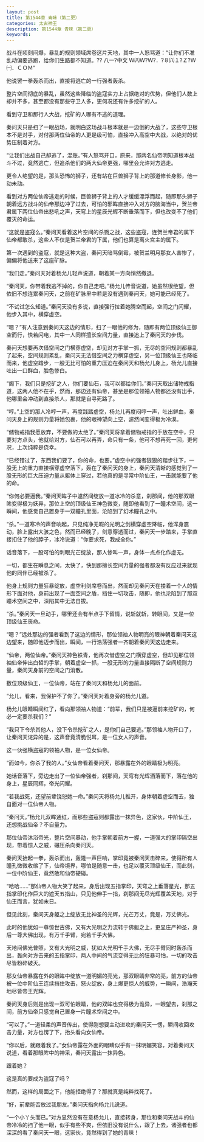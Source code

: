 ```yaml
---
layout: post
title: 第1544章 青睐（第二更）
categories: 太古神王
description: 第1544章 青睐（第二更）
keywords:
---
```


战斗在顷刻间爆，暴乱的规则领域席卷这片天地，其中一人怒骂道：“让你们不准乱动偏要逃跑，给你们生路都不知道。??  八一?中文 Ｗ㈧Ｗ?Ｗ?．?８㈧１?Ｚ?Ｗ㈠．ＣＯＭ”

他说罢一拳轰杀而出，直接将逃亡的一行强者轰杀。

整片空间彻底的暴乱，虽然这些降临的盗寇实力上占据绝对的优势，但他们人数上却并不多，甚至都没有那些守卫人多，更何况还有许多挖矿的人。

看到守卫和那行人大战，挖矿的人哪有不逃的道理。

秦问天只是扫了一眼战场，就明白这场战斗根本就是一边倒的大战了，这些守卫根本不是对手，对付那两位仙帝的人更是级可怕，直接冲入高空中大战，以绝对的优势压制着对方。

“让我们出战自己却逃了，混账。”有人怒骂开口，原来，那两名仙帝明知道根本战斗不过，竟然逃亡，但追杀他们的两大仙帝更强，哪里会允许对方逃走。

更令人绝望的是，那头恐怖的狮子，还有站在巨兽狮子背上的那道修长身影，他一动未动。

看到对方两位仙帝逃走的时候，巨兽狮子背上的人才缓缓漂浮而起，随即那头狮子朝着远方战斗的仙帝那边冲了过去，可怕的邪眸直接冲入对方的脑海当中，贺兰帝君属下两位仙帝出悲吼之声，天穹上的星辰光辉不断垂落而下，但也改变不了他们覆灭的命运。

“这就是盗寇么。”秦问天看着这片空间的杀戮之战，这些盗寇，连贺兰帝君的属下仙帝都敢杀，这些人不仅是贺兰帝君的下属，他们也算是离火宫主的属下。

第一次遇到的盗寇，就是这种大盗，秦问天暗骂倒霉，被贺兰明月那女人害惨了，偏偏将他送来了这座矿脉。

“我们走。”秦问天对着杨允儿轻声说道，朝着某一方向悄然撤退。

“秦问天，你带着我逃不掉的，你自己走吧。”杨允儿传音说道，她虽然很绝望，但依旧不想连累秦问天，之前在矿脉里中若是没有遇到秦问天，她可能已经死了。

“不试试怎么知道。”秦问天没有多说，直接强行拉着她腾空而起，空间之门闪耀，他步入其中，横穿虚空。

“嗯？”有人注意到秦问天这边的情形，扫了一眼他的修为，随即有两位顶级仙王御空而行，快若闪电，其中一人同样擅长空间力量，直接追上了秦问天的步伐。

秦问天想要再次借空间之门横穿虚空，却见对方手掌一抓，无尽的空间规则都暴乱了起来，空间规则紊乱，秦问天无法借空间之力横穿虚空，另一位顶级仙王也降临而来，他虚空踏步，一股无比可怕的重力压迫在秦问天和杨允儿身上，杨允儿直接吐出一口鲜血，脸色惨白。

“阁下，我们只是挖矿之人，你们要仙石，我可以都给你们。”秦问天取出储物戒指道，这两人他不在乎，然而，那边还有仙帝，甚至是那位领袖人物都还没有出手，他哪里会冲动到直接杀人，那就是自寻死路了。

“哼。”上空的那人冷哼一声，再度践踏虚空，杨允儿再度闷哼一声，吐出鲜血，秦问天身上的规则力量将她包裹，他的眼神望向上空，遽然间变得极为冷漠。

“储物戒指我愿放弃，不要做的太绝了。”秦问天将拿着储物戒指的手放在空中，只要对方点头，他就给对方，仙石可以再弄，命只有一条，他可不想再死一回，更何况，上次纯粹是侥幸。

“已经错过了，东西我们要了，你的命，也要。”虚空中的强者狠狠的踏步往下，一股无上的重力直接横穿虚空落下，轰在了秦问天的身上，秦问天清晰的感觉到了一股无形的巨大压迫力量从躯体上穿过，若他真的是寻常中阶仙王，一击就能要了他的命。

“你何必要逼我。”秦问天眸子中遽然间绽放一道冰冷的杀意，刹那间，他的那双眼眸变得极为妖异，那位上空的顶级仙王神色微变，随即他看到了一瞳术空间，这一瞬间，他感觉自己置身于一双瞳孔里面，沦陷到了幻术瞳孔之中。

“杀。”一道寒冷的声音响起，只见纯净无暇的光明之剑横穿虚空降临，他浑身震动，脸上露出大骇之色，然而已经晚了，剑意穿透而过，秦问天一步踏来，手掌直接扣住了他的脖子，冰冷说道：“你要求死，我成全你。”

话音落下，一股可怕的刺眼光芒绽放，那人惨叫一声，身体一点点化作虚无。

一切，都生在瞬息之间，太快了，快到那擅长空间力量的强者都没有反应过来就现他的同伴已经被杀了。

他身上规则力量狂暴绽放，虚空利剑席卷而出，然而却见秦问天在搂着一个人的情形下面对他，身前出现了一面空间之盾，挡住一切攻击，随即，他也沦陷到了那双瞳术空间之中，深陷其中无法自拔。

“杀。”秦问天一旦动手，哪里还会有半点手下留情，说斩就斩，转眼间，又是一位顶级仙王丧命。

“嗯？”远处那边的强者看到了这边的情形，那位领袖人物明亮的眼神朝着秦问天这边望来，随即他迈步而出，瞬间，一行浩荡强者一齐朝着秦问天这边走来。

“仙帝，两位仙帝。”秦问天神色铁青，他再次借虚空之门横穿虚空，但却见那位领袖仙帝伸出白皙的手掌，朝着虚空一抓，一股无形的力量直接隔断了空间规则力量，秦问天身前的空间之门消散。

数位顶级仙王，一位仙帝，站在了秦问天和杨允儿的面前。

“允儿，看来，我保护不了你了。”秦问天对着身旁的杨允儿道。

杨允儿眼睛瞬间红了，看向那领袖人物道：“前辈，我们只是被逼前来挖矿的，何必一定要杀我们？”

“我只下令杀其他人，没下令杀挖矿之人，是你们自己要逃。”那领袖人物开口了，让秦问天诧异的是，这声音竟清脆悦耳，是一位女人的声音。

这一伙强横盗寇的领袖人物，是一位女仙帝。

“而如今，你杀了我的人。”女仙帝看着秦问天，那暴露在外的眼睛极为明亮。

她话音落下，旁边走出了一位仙帝强者，刹那间，天穹有光辉洒落而下，落在他的身上，星辰同辉，帝光闪耀。

“若我战死，还望前辈饶恕她一命。”秦问天将杨允儿推开，身体朝着虚空而去，独自面对一位仙帝人物。

“秦问天。”杨允儿双眸通红，而那些盗寇则都露出一抹异色，这家伙，中阶仙王，还想挑战仙帝？不自量力。

那位仙帝沐浴帝光，整片空间暴动，他手掌朝着前方一握，一道强大的掌印隔空出现，带着惊人之威，碾压杀向秦问天。

秦问天抬起一拳，轰杀而出，轰隆一声巨响，掌印竟被秦问天击碎来，使得所有人瞳孔微微收缩了下，仙帝境界，哪怕是随意一击，也足以覆灭顶级仙王，而此刻，一位中阶仙王，竟然敢和仙帝硬碰。

“哈哈……”那仙帝人物大笑了起来，身后出现五指掌印，天穹之上垂落星光，那五指掌印化作巨大的遮天五指山，只见他伸手一指，刹那间无尽光辉覆盖天地，对于仙王而言，犹如末日。

但见此刻，秦问天身躯之上绽放无比神圣的光辉，光芒万丈，竟是，万丈佛光。

此时的他犹如一尊惊世古佛，又有大光明之力流转于佛躯之上，更显庄严神圣，身后一尊大佛出现，有万千手臂，宛若千手大佛。

天地间佛光普照，又有大光明之威，犹如大光明千手大佛，无尽手臂同时轰杀而出，轰向对方击来的五指掌印，两人中间的气流变得无比的狂暴可怕，一切的攻击尽皆粉碎破灭。

那女仙帝暴露在外的眼眸中绽放一道明媚的亮光，那双眼睛非常的亮，前方的仙帝被一位中阶仙王连续挡住攻击，怒火绽放，身上爆更惊人的威势，一瞬间，浩瀚天地尽皆帝王光辉。

秦问天身后则是出现一双可怕眼睛，他的双眸也变得极为诡异，一眼望去，刹那之间，前方仙帝只感觉自己置身一片瞳术空间之中。

“可以了。”一道轻柔的声音传出，使得刚想要主动进攻的秦问天一愣，瞬间收回攻击力量，对方也愣了下，抬头看向女仙帝。

“你以后，就跟着我了。”女仙帝露在外面的眼睛似乎有一抹明媚笑容，对着秦问天说道，看着那眼眸中的神采，秦问天露出一抹异色。

跟着她？

这是真的要成为盗寇了吗？

然而，这样的局面之下，他能拒绝得了？那就真是纯粹找死了。

“好，前辈能否放过我朋友。”秦问天指向杨允儿说道。

“一个小丫头而已。”对方显然没有在意杨允儿，直接转身，那位和秦问天战斗的仙帝冷冷的扫了他一眼，似乎有些不爽，但依旧没有说什么，跟了上去，诸强者也都深深的看了秦问天一眼，这家伙，竟然得到了她的青睐！
